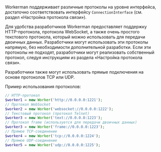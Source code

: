 Workerman поддерживает различные протоколы на уровне интерфейса, достаточно соответствовать интерфейсу ```ConnectionInterface``` (см. раздел «Настройка протокола связи»).

Для удобства разработчиков Workerman предоставляет поддержку HTTP-протокола, протокола WebSocket, а также очень простого текстового протокола, который можно использовать для передачи двоичных данных. Разработчики могут использовать эти протоколы напрямую, без необходимости дополнительной разработки. Если эти протоколы не подходят, разработчики могут реализовать собственный протокол, следуя инструкциям из раздела «Настройка протокола связи».

Разработчики также могут использовать прямые подключения на основе протоколов TCP или UDP.

Пример использования протоколов:
```php
// HTTP-протокол
$worker1 = new Worker('http://0.0.0.0:1221');
// Протокол WebSocket
$worker2 = new Worker('websocket://0.0.0.0:1222');
// Текстовый протокол (протокол Telnet)
$worker3 = new Worker('text://0.0.0.0:1223');
// Протокол frame (используется для передачи двоичных данных)
$worker3 = new Worker('frame://0.0.0.0:1223');
// Прямое TCP-соединение
$worker4 = new Worker('tcp://0.0.0.0:1224');
// Прямое UDP-соединение
$worker5 = new Worker('udp://0.0.0.0:1225');
```
